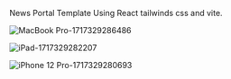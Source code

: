 News Portal Template 
Using React tailwinds css and vite.


![MacBook Pro-1717329286486](https://github.com/SrmJap/News/assets/111044979/825ab431-b7be-40e9-9f39-2061c4f81877)


![iPad-1717329282207](https://github.com/SrmJap/News/assets/111044979/f006b7be-de25-4e8b-8d4d-6c8b75172379)

![iPhone 12 Pro-1717329280693](https://github.com/SrmJap/News/assets/111044979/2de1f3c1-002a-433f-a5f2-e2b01f19cdbf)
